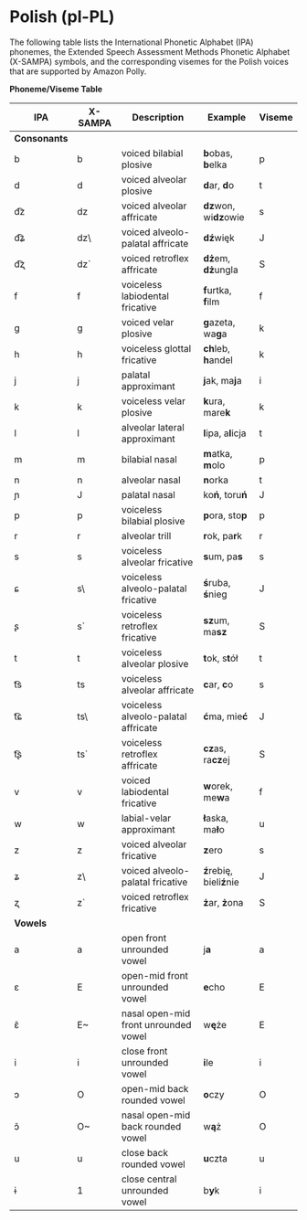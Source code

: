# Polish \(pl\-PL\)<a name="ph-table-polish"></a>

The following table lists the International Phonetic Alphabet \(IPA\) phonemes, the Extended Speech Assessment Methods Phonetic Alphabet \(X\-SAMPA\) symbols, and the corresponding visemes for the Polish voices that are supported by Amazon Polly\.


**Phoneme/Viseme Table**  

| IPA | X\-SAMPA | Description | Example | Viseme | 
| --- | --- | --- | --- | --- | 
|  **Consonants**  | 
| b | b | voiced bilabial plosive | **b**obas, **b**elka | p | 
| d | d | voiced alveolar plosive | **d**ar, **d**o | t | 
| d͡z | dz | voiced alveolar affricate | **dz**won, wi**dz**owie | s | 
| d͡ʑ | dz\\ | voiced alveolo\-palatal affricate | **dź**więk | J | 
| d͡ʐ | dz` | voiced retroflex affricate | **dż**em, **dż**ungla | S | 
| f | f | voiceless labiodental fricative | **f**urtka, **f**ilm | f | 
| g | g | voiced velar plosive | **g**azeta, wa**g**a | k | 
| h | h | voiceless glottal fricative | **ch**leb, **h**andel | k | 
| j | j | palatal approximant | **j**ak, ma**j**a | i | 
| k | k | voiceless velar plosive | **k**ura, mare**k** | k | 
| l | l | alveolar lateral approximant | **l**ipa, a**l**icja | t | 
| m | m | bilabial nasal | **m**atka, **m**olo | p | 
| n | n | alveolar nasal | **n**orka | t | 
| ɲ | J | palatal nasal | ko**ń**, toru**ń** | J | 
| p | p | voiceless bilabial plosive | **p**ora, sto**p** | p | 
| r | r | alveolar trill | **r**ok, pa**r**k | r | 
| s | s | voiceless alveolar fricative | **s**um, pa**s** | s | 
| ɕ | s\\ | voiceless alveolo\-palatal fricative | **ś**ruba, **ś**nieg | J | 
| ʂ | s` | voiceless retroflex fricative | **sz**um, ma**sz** | S | 
| t | t | voiceless alveolar plosive | **t**ok, s**t**ół | t | 
| t͡s | ts | voiceless alveolar affricate | **c**ar, **c**o | s | 
| t͡ɕ | ts\\ | voiceless alveolo\-palatal affricate | **ć**ma, mie**ć** | J | 
| t͡ʂ | ts` | voiceless retroflex affricate | **cz**as, ra**cz**ej | S | 
| v | v | voiced labiodental fricative | **w**orek, me**w**a | f | 
| w | w | labial\-velar approximant | **ł**aska, ma**ł**o | u | 
| z | z | voiced alveolar fricative | **z**ero | s | 
| ʑ | z\\ | voiced alveolo\-palatal fricative | **ź**rebię, bieli**ź**nie | J | 
| ʐ | z` | voiced retroflex fricative | **ż**ar, **ż**ona | S | 
|  **Vowels**  | 
| a | a | open front unrounded vowel | j**a** | a | 
| ɛ | E | open\-mid front unrounded vowel | **e**cho | E | 
| ɛ̃ | E\~ | nasal open\-mid front unrounded vowel | w**ę**że | E | 
| i | i | close front unrounded vowel | **i**le | i | 
| ɔ | O | open\-mid back rounded vowel | **o**czy | O | 
| ɔ̃ | O\~ | nasal open\-mid back rounded vowel | w**ą**ż | O | 
| u | u | close back rounded vowel | **u**czta | u | 
| ɨ | 1 | close central unrounded vowel | b**y**k | i | 